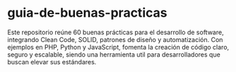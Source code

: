 # guia-de-buenas-practicas
Este repositorio reúne 60 buenas prácticas para el desarrollo de software, integrando Clean Code, SOLID, patrones de diseño y automatización. Con ejemplos en PHP, Python y JavaScript, fomenta la creación de código claro, seguro y escalable, siendo una herramienta util para desarrolladores que buscan elevar sus estándares.
